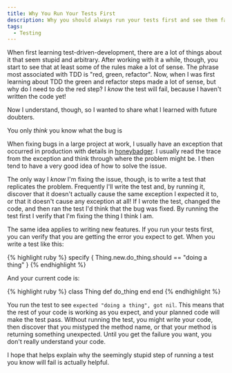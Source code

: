 ```yaml
---
title: Why You Run Your Tests First
description: Why you should always run your tests first and see them fail during test-driven development
tags:
  - Testing
---
```


When first learning test-driven-development, there are a lot of things about it
that seem stupid and arbitrary. After working with it a while, though, you
start to see that at least some of the rules make a lot of sense. The phrase
most associated with TDD is "red, green, refactor". Now, when I was first
learning about TDD the green and refactor steps made a lot of sense, but why
do I need to do the red step? I *know* the test will fail, because I haven't
written the code yet!

Now I understand, though, so I wanted to share what I learned with future
doubters.

<p class="lead">You only <em>think</em> you know what the bug is</p>

When fixing bugs in a large project at work, I usually have an exception that
occurred in production with details in [honeybadger](https://github.com/honeybadger-io/honeybadger-ruby).
I usually read the trace from the exception and think through where the problem
might be. I then tend to have a very good idea of how to solve the issue.

The only way I *know* I'm fixing the issue, though, is to write a test that
replicates the problem. Frequently I'll write the test and, by running it, discover that it
doesn't actually cause the same exception I expected it to, or that it doesn't cause
any exception at all! If I wrote the test, changed the code, and then ran the
test I'd think that the bug was fixed. By running the test first I verify that
I'm fixing the thing I think I am.

The same idea applies to writing new features. If you run your tests first,
you can verify that you are getting the error you expect to get. When you write
a test like this:

{% highlight ruby %}
specify { Thing.new.do_thing.should == "doing a thing" }
{% endhighlight %}

And your current code is:

{% highlight ruby %}
class Thing
  def do_thing
  end
end
{% endhighlight %}

You run the test to see `expected "doing a thing", got nil`. This means that
the rest of your code is working as you expect, and your planned code will make
the test pass. Without running the test, you might write your code, then
discover that you mistyped the method name, or that your method is returning
something unexpected. Until you get the failure you want, you don't really
understand your code.

I hope that helps explain why the seemingly stupid step of running a test you
know will fail is actually helpful.
